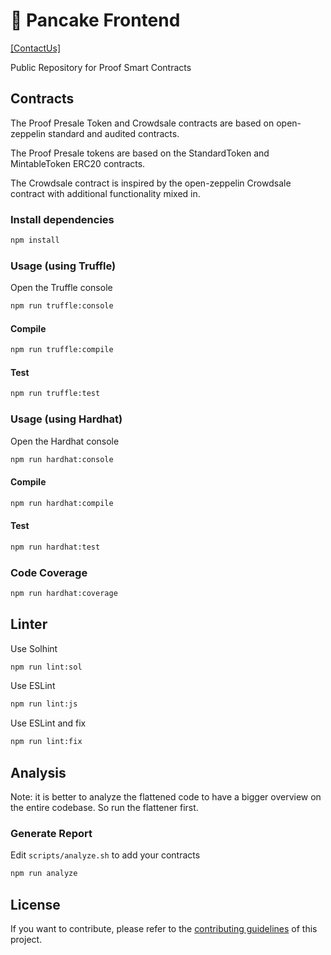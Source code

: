 # 🥞 Pancake Frontend

[[ContactUs]](https://trustbusiness.web.app)

Public Repository for Proof Smart Contracts

## Contracts

The Proof Presale Token and Crowdsale contracts are based on open-zeppelin standard and audited contracts.

The Proof Presale tokens are based on the StandardToken and MintableToken ERC20 contracts.

The Crowdsale contract is inspired by the open-zeppelin Crowdsale contract with additional functionality mixed in.

### Install dependencies

```bash
npm install
```


### Usage (using Truffle)

Open the Truffle console

```bash
npm run truffle:console
```


#### Compile

```bash
npm run truffle:compile
```


#### Test

```bash
npm run truffle:test
```


### Usage (using Hardhat)

Open the Hardhat console

```bash
npm run hardhat:console
```


#### Compile

```bash
npm run hardhat:compile
```


#### Test

```bash
npm run hardhat:test
```


### Code Coverage

```bash
npm run hardhat:coverage
```


## Linter

Use Solhint

```bash
npm run lint:sol
```

Use ESLint

```bash
npm run lint:js
```

Use ESLint and fix

```bash
npm run lint:fix
```

## Analysis

Note: it is better to analyze the flattened code to have a bigger overview on the entire codebase. So run the flattener first.

### Generate Report

Edit `scripts/analyze.sh` to add your contracts

```bash
npm run analyze
```

## License

If you want to contribute, please refer to the [contributing guidelines](./CONTRIBUTING.md) of this project.
